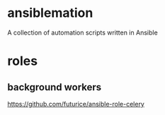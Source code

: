 # ansiblemation
A collection of automation scripts written in Ansible

# roles
## background workers
https://github.com/futurice/ansible-role-celery
